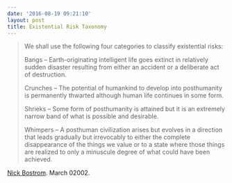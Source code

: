 ```yaml
---
date: '2016-08-19 09:21:10'
layout: post
title: Existential Risk Taxonomy
---
```


> We shall use the following four categories to classify existential
> risks:
>
> Bangs – Earth-originating intelligent life goes extinct in relatively
> sudden disaster resulting from either an accident or a deliberate act
> of destruction.
>
> Crunches – The potential of humankind to develop into posthumanity is
> permanently thwarted although human life continues in some form.
>
> Shrieks – Some form of posthumanity is attained but it is an extremely
> narrow band of what is possible and desirable.
>
> Whimpers – A posthuman civilization arises but evolves in a direction
> that leads gradually but irrevocably to either the complete
> disappearance of the things we value or to a state where those things
> are realized to only a minuscule degree of what could have been
> achieved.

[Nick Bostrom]. March 02002.

  [Nick Bostrom]: http://www.nickbostrom.com/existential/risks.html
    "Existential Risks"
